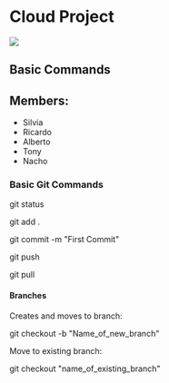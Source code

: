 # Cloud Project

<img src="https://encrypted-tbn0.gstatic.com/images?q=tbn:ANd9GcSETUE46G7gv41P7dFD5i4VQ_TAgV_FIcS4Kg&usqp=CAU">



## Basic Commands
## Members:

* Silvia
* Ricardo
* Alberto
* Tony
* Nacho




### Basic Git Commands

git status

git add .

git commit -m "First Commit"

git push

git pull


#### Branches

Creates and moves to branch:

git checkout -b "Name_of_new_branch"

Move to existing branch:

git checkout "name_of_existing_branch"

